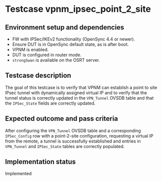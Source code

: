 # Testcase vpnm_ipsec_point_2_site

## Environment setup and dependencies

- FW with IPSec/IKEv2 functionality (OpenSync 4.4 or newer).
- Ensure DUT is in OpenSync default state, as is after boot.
- VPNM is enabled.
- DUT is configured in router mode.
- `strongSwan` is available on the OSRT server.

## Testcase description

The goal of this testcase is to verify that VPNM can establish a point to site IPsec tunnel with dynamically assigned
virtual IP and to verify that the tunnel status is correctly updated in the `VPN_Tunnel` OVSDB table and that the
`IPSec_State` fields are correctly updated.

## Expected outcome and pass criteria

After configuring the `VPN_Tunnel` OVSDB table and a corresponding `IPSec_Config` row with a point-2-site configuration,
requesting a virtual IP from the remote, a tunnel is successfully established and entries in `VPN_Tunnel` and
`IPSec_State` tables are correctly populated.

## Implementation status

Implemented
